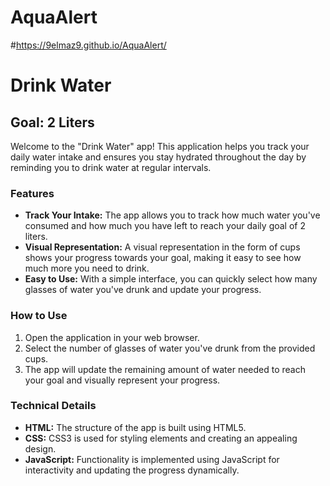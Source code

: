# AquaAlert

#https://9elmaz9.github.io/AquaAlert/
# Drink Water

## Goal: 2 Liters

Welcome to the "Drink Water" app! This application helps you track your daily water intake and ensures you stay hydrated throughout the day by reminding you to drink water at regular intervals.

### Features
- **Track Your Intake:** The app allows you to track how much water you've consumed and how much you have left to reach your daily goal of 2 liters.
- **Visual Representation:** A visual representation in the form of cups shows your progress towards your goal, making it easy to see how much more you need to drink.
- **Easy to Use:** With a simple interface, you can quickly select how many glasses of water you've drunk and update your progress.

### How to Use
1. Open the application in your web browser.
2. Select the number of glasses of water you've drunk from the provided cups.
3. The app will update the remaining amount of water needed to reach your goal and visually represent your progress.

### Technical Details
- **HTML:** The structure of the app is built using HTML5.
- **CSS:** CSS3 is used for styling elements and creating an appealing design.
- **JavaScript:** Functionality is implemented using JavaScript for interactivity and updating the progress dynamically.
